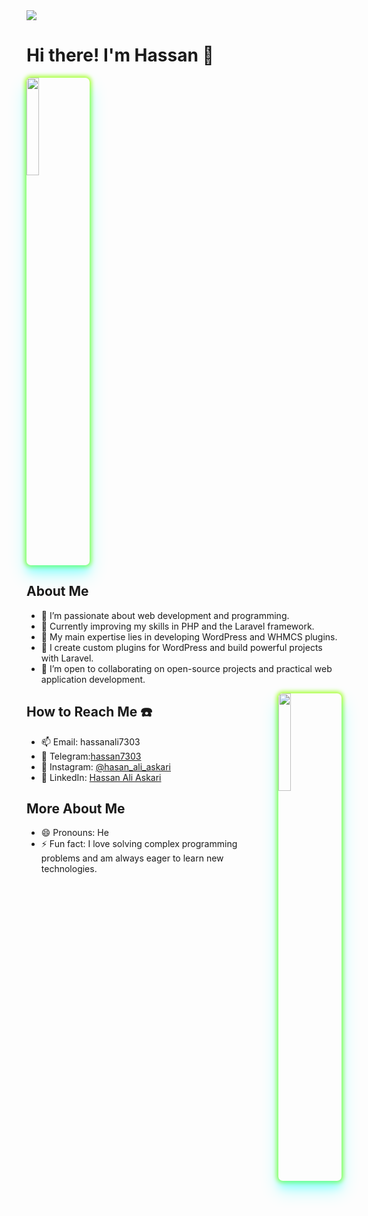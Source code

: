 <img src="https://github.com/user-attachments/assets/3c904759-8928-414f-9c9f-e66f49dbb86b">

# Hi there! I'm Hassan 👋

<img style="
            max-width: 100%;
            width: 20%;
            height: 20%;
            border-radius: 7px;
            box-shadow: 0 15px 28px rgba(0, 255, 255, 0.3), 
            0 12px 12px rgba(0, 255, 255, 0.2),
0 0 6px 3px greenyellow;"
             src="https://github.com/user-attachments/assets/8683e85d-c20b-4ae4-8b5e-73c71b5fdb14">

## About Me

- 👀 I’m passionate about web development and programming.
- 🌱 Currently improving my skills in PHP and the Laravel framework.
- 💼 My main expertise lies in developing WordPress and WHMCS plugins.
- 🔧 I create custom plugins for WordPress and build powerful projects with Laravel.
- 💞️ I’m open to collaborating on open-source projects and practical web application development.
 
<img align="right" src="https://github.com/user-attachments/assets/85371923-228b-4b0e-b3e6-24b5a60a1225" style="
            max-width: 100%;
            width: 20%;
            height: 20%;
            border-radius: 7px;
            box-shadow: 0 15px 28px rgba(0, 255, 255, 0.3), 
            0 12px 12px rgba(0, 255, 255, 0.2),
0 0 6px 3px greenyellow;
             display: inline-block;" data-target="animated-image.originalImage">

## How to Reach Me ☎️

- 📫 Email: hassanali7303
- 🚀 Telegram:[hassan7303](https://t.me/hassan7303)
- 📸 Instagram: [@hasan_ali_askari](https://www.instagram.com/hasan_ali_askari)
- 💼 LinkedIn: [Hassan Ali Askari](https://www.linkedin.com/in/hassan-ali-askari)

## More About Me

- 😄 Pronouns: He
- ⚡ Fun fact: I love solving complex programming problems and am always eager to learn new technologies.
